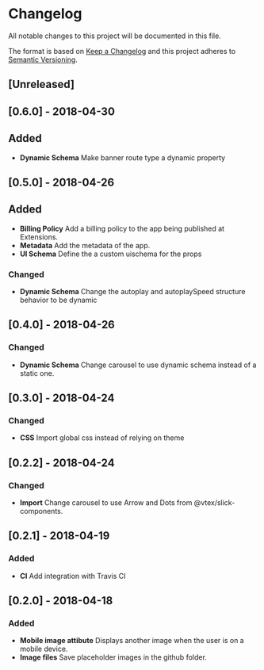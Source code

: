 # Changelog

All notable changes to this project will be documented in this file.

The format is based on [Keep a Changelog](http://keepachangelog.com/en/1.0.0/)
and this project adheres to [Semantic Versioning](http://semver.org/spec/v2.0.0.html).

## [Unreleased]


## [0.6.0] - 2018-04-30

## Added 

* **Dynamic Schema** Make banner route type a dynamic property

## [0.5.0] - 2018-04-26

## Added

* **Billing Policy** Add a billing policy to the app being published at Extensions.
* **Metadata** Add the metadata of the app.
* **UI Schema** Define the a custom uischema for the props

### Changed

* **Dynamic Schema** Change the autoplay and autoplaySpeed structure behavior to be dynamic

## [0.4.0] - 2018-04-26

### Changed

* **Dynamic Schema** Change carousel to use dynamic schema instead of a static one.

## [0.3.0] - 2018-04-24

### Changed

* **CSS** Import global css instead of relying on theme


## [0.2.2] - 2018-04-24

### Changed

* **Import** Change carousel to use Arrow and Dots from @vtex/slick-components.

## [0.2.1] - 2018-04-19

### Added

* **CI** Add integration with Travis CI

## [0.2.0] - 2018-04-18

### Added

* **Mobile image attibute** Displays another image when the user is on a mobile device.
* **Image files** Save placeholder images in the github folder.
